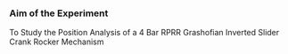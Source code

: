 ### Aim of the Experiment

To Study the Position Analysis of a 4 Bar RPRR Grashofian Inverted Slider Crank Rocker Mechanism
